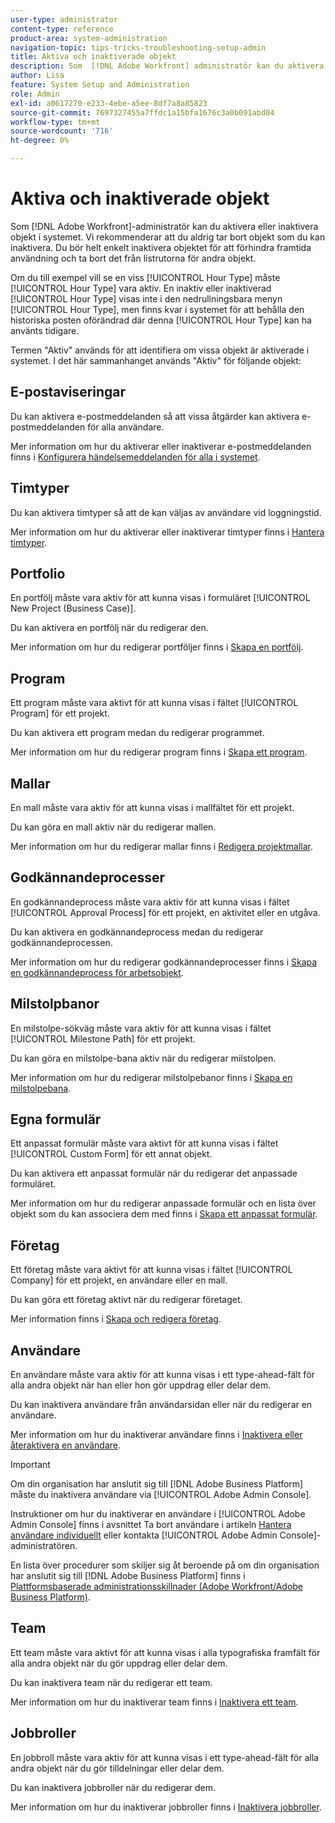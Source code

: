 ```yaml
---
user-type: administrator
content-type: reference
product-area: system-administration
navigation-topic: tips-tricks-troubleshooting-setup-admin
title: Aktiva och inaktiverade objekt
description: Som  [!DNL Adobe Workfront] administratör kan du aktivera eller inaktivera objekt i systemet. Vi rekommenderar att du aldrig tar bort objekt som du kan inaktivera. Du bör helt enkelt inaktivera objektet för att förhindra framtida användning och ta bort det från listrutorna för andra objekt.
author: Lisa
feature: System Setup and Administration
role: Admin
exl-id: a0617270-e233-4ebe-a5ee-8df7a8a85823
source-git-commit: 7697327455a7ffdc1a15bfa1676c3a0b091abd04
workflow-type: tm+mt
source-wordcount: '716'
ht-degree: 0%

---
```


# Aktiva och inaktiverade objekt

Som [!DNL Adobe Workfront]-administratör kan du aktivera eller inaktivera objekt i systemet. Vi rekommenderar att du aldrig tar bort objekt som du kan inaktivera. Du bör helt enkelt inaktivera objektet för att förhindra framtida användning och ta bort det från listrutorna för andra objekt.

Om du till exempel vill se en viss [!UICONTROL Hour Type] måste [!UICONTROL Hour Type] vara aktiv. En inaktiv eller inaktiverad [!UICONTROL Hour Type] visas inte i den nedrullningsbara menyn [!UICONTROL Hour Type], men finns kvar i systemet för att behålla den historiska posten oförändrad där denna [!UICONTROL Hour Type] kan ha använts tidigare.

Termen &quot;Aktiv&quot; används för att identifiera om vissa objekt är aktiverade i systemet. I det här sammanhanget används &quot;Aktiv&quot; för följande objekt:

## E-postaviseringar

Du kan aktivera e-postmeddelanden så att vissa åtgärder kan aktivera e-postmeddelanden för alla användare.

Mer information om hur du aktiverar eller inaktiverar e-postmeddelanden finns i [Konfigurera händelsemeddelanden för alla i systemet](../../administration-and-setup/manage-workfront/emails/configure-event-notifications-for-everyone-in-the-system.md).

## Timtyper

Du kan aktivera timtyper så att de kan väljas av användare vid loggningstid.

Mer information om hur du aktiverar eller inaktiverar timtyper finns i [Hantera timtyper](../../administration-and-setup/set-up-workfront/configure-timesheets-schedules/hour-types.md).

## Portfolio

En portfölj måste vara aktiv för att kunna visas i formuläret [!UICONTROL New Project (Business Case)].

Du kan aktivera en portfölj när du redigerar den.

Mer information om hur du redigerar portföljer finns i [Skapa en portfölj](../../manage-work/portfolios/create-and-manage-portfolios/create-portfolios.md).

## Program

Ett program måste vara aktivt för att kunna visas i fältet [!UICONTROL Program] för ett projekt.

Du kan aktivera ett program medan du redigerar programmet.

Mer information om hur du redigerar program finns i [Skapa ett program](../../manage-work/portfolios/create-and-manage-programs/create-program.md).

## Mallar

En mall måste vara aktiv för att kunna visas i mallfältet för ett projekt.

Du kan göra en mall aktiv när du redigerar mallen.

Mer information om hur du redigerar mallar finns i [Redigera projektmallar](../../manage-work/projects/create-and-manage-templates/edit-templates.md).

## Godkännandeprocesser

En godkännandeprocess måste vara aktiv för att kunna visas i fältet [!UICONTROL Approval Process] för ett projekt, en aktivitet eller en utgåva.

Du kan aktivera en godkännandeprocess medan du redigerar godkännandeprocessen.

Mer information om hur du redigerar godkännandeprocesser finns i [Skapa en godkännandeprocess för arbetsobjekt](../../administration-and-setup/customize-workfront/configure-approval-milestone-processes/create-approval-processes.md).

## Milstolpbanor

En milstolpe-sökväg måste vara aktiv för att kunna visas i fältet [!UICONTROL Milestone Path] för ett projekt.

Du kan göra en milstolpe-bana aktiv när du redigerar milstolpen.

Mer information om hur du redigerar milstolpebanor finns i [Skapa en milstolpebana](../../administration-and-setup/customize-workfront/configure-approval-milestone-processes/create-milestone-path.md).

## Egna formulär

Ett anpassat formulär måste vara aktivt för att kunna visas i fältet [!UICONTROL Custom Form] för ett annat objekt.

Du kan aktivera ett anpassat formulär när du redigerar det anpassade formuläret.

Mer information om hur du redigerar anpassade formulär och en lista över objekt som du kan associera dem med finns i [Skapa ett anpassat formulär](/help/quicksilver/administration-and-setup/customize-workfront/create-manage-custom-forms/form-designer/design-a-form/design-a-form.md).

## Företag

Ett företag måste vara aktivt för att kunna visas i fältet [!UICONTROL Company] för ett projekt, en användare eller en mall.

Du kan göra ett företag aktivt när du redigerar företaget.

Mer information finns i [Skapa och redigera företag](../../administration-and-setup/set-up-workfront/organizational-setup/create-and-edit-companies.md).

## Användare

En användare måste vara aktiv för att kunna visas i ett type-ahead-fält för alla andra objekt när han eller hon gör uppdrag eller delar dem.

Du kan inaktivera användare från användarsidan eller när du redigerar en användare.

Mer information om hur du inaktiverar användare finns i [Inaktivera eller återaktivera en användare](../../administration-and-setup/add-users/create-and-manage-users/deactivate-a-user.md).

>[!IMPORTANT]
>
>Om din organisation har anslutit sig till [!DNL Adobe Business Platform] måste du inaktivera användare via [!UICONTROL Adobe Admin Console].
>
>Instruktioner om hur du inaktiverar en användare i [!UICONTROL Adobe Admin Console] finns i avsnittet Ta bort användare i artikeln [Hantera användare individuellt](https://helpx.adobe.com/enterprise/using/manage-users-individually.html) eller kontakta [!UICONTROL Adobe Admin Console]-administratören.
>
>En lista över procedurer som skiljer sig åt beroende på om din organisation har anslutit sig till [!DNL Adobe Business Platform] finns i [Plattformsbaserade administrationsskillnader (Adobe Workfront/Adobe Business Platform)](../../administration-and-setup/get-started-wf-administration/actions-in-admin-console.md).

## Team

Ett team måste vara aktivt för att kunna visas i alla typografiska framfält för alla andra objekt när du gör uppdrag eller delar dem.

Du kan inaktivera team när du redigerar ett team.

Mer information om hur du inaktiverar team finns i [Inaktivera ett team](../../people-teams-and-groups/create-and-manage-teams/deactivate-a-team.md).

## Jobbroller

En jobbroll måste vara aktiv för att kunna visas i ett type-ahead-fält för alla andra objekt när du gör tilldelningar eller delar dem.

Du kan inaktivera jobbroller när du redigerar dem.

Mer information om hur du inaktiverar jobbroller finns i [Inaktivera jobbroller](../../administration-and-setup/set-up-workfront/organizational-setup/deactivate-job-roles.md).

